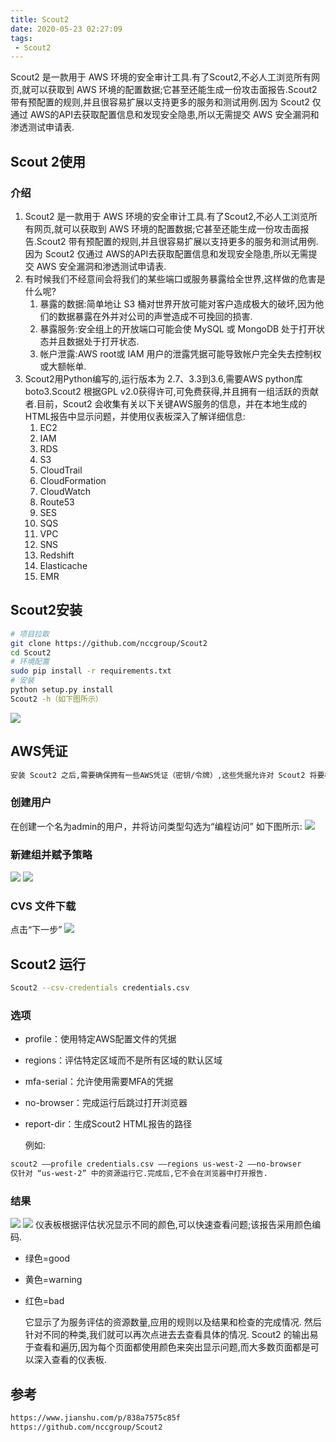 ```yaml
---
title: Scout2
date: 2020-05-23 02:27:09
tags:
 - Scout2
---
```

Scout2 是一款用于 AWS 环境的安全审计工具.有了Scout2,不必人工浏览所有网页,就可以获取到 AWS 环境的配置数据;它甚至还能生成一份攻击面报告.Scout2 带有预配置的规则,并且很容易扩展以支持更多的服务和测试用例.因为 Scout2 仅通过 AWS的API去获取配置信息和发现安全隐患,所以无需提交 AWS 安全漏洞和渗透测试申请表.
## Scout 2使用
### 介绍
1. Scout2 是一款用于 AWS 环境的安全审计工具.有了Scout2,不必人工浏览所有网页,就可以获取到 AWS 环境的配置数据;它甚至还能生成一份攻击面报告.Scout2 带有预配置的规则,并且很容易扩展以支持更多的服务和测试用例.因为 Scout2 仅通过 AWS的API去获取配置信息和发现安全隐患,所以无需提交 AWS 安全漏洞和渗透测试申请表.
2. 有时候我们不经意间会将我们的某些端口或服务暴露给全世界,这样做的危害是什么呢?
    1. 暴露的数据:简单地让 S3 桶对世界开放可能对客户造成极大的破坏,因为他们的数据暴露在外并对公司的声誉造成不可挽回的损害.
    2. 暴露服务:安全组上的开放端口可能会使 MySQL 或 MongoDB 处于打开状态并且数据处于打开状态.
    3. 帐户泄露:AWS root或 IAM 用户的泄露凭据可能导致帐户完全失去控制权或大额帐单.
3. Scout2用Python编写的,运行版本为 2.7、3.3到3.6,需要AWS python库boto3.Scout2 根据GPL v2.0获得许可,可免费获得,并且拥有一组活跃的贡献者.目前，Scout2 会收集有关以下关键AWS服务的信息，并在本地生成的HTML报告中显示问题，并使用仪表板深入了解详细信息:
    1. EC2
    2. IAM
    3. RDS
    4. S3
    5. CloudTrail
    6. CloudFormation
    7. CloudWatch
    8. Route53
    9. SES
    10. SQS
    11. VPC
    12. SNS
    13. Redshift
    14. Elasticache
    15. EMR

## Scout2安装

``` bash
# 项目拉取
git clone https://github.com/nccgroup/Scout2
cd Scout2
# 环境配置
sudo pip install -r requirements.txt
# 安装
python setup.py install
Scout2 -h（如下图所示）
```
![](/images/scout2/image-20200523150151979.png)

## AWS凭证

``` bash
安装 Scout2 之后,需要确保拥有一些AWS凭证（密钥/令牌）,这些凭据允许对 Scout2 将要检查的 AWS 服务进行只读访问,需要将此访问策略授予将运行 Scout2 的用户或角色.
```
### 创建用户
在创建一个名为admin的用户，并将访问类型勾选为“编程访问”
如下图所示:
![](/images/scout2/image-20200523154146997.png)

### 新建组并赋予策略
![](/images/scout2/image-20200523154332264.png)
![](/images/scout2/image-20200523154352903.png)

### CVS 文件下载
点击“下一步”
![](/images/scout2/image-20200523154645948.png)

## Scout2 运行
``` bash
Scout2 --csv-credentials credentials.csv
```
### 选项
* profile：使用特定AWS配置文件的凭据

* regions：评估特定区域而不是所有区域的默认区域

* mfa-serial：允许使用需要MFA的凭据

* no-browser：完成运行后跳过打开浏览器

* report-dir：生成Scout2 HTML报告的路径

  例如:
```bash
scout2 ––profile credentials.csv ––regions us-west-2 ––no-browser
仅针对 “us-west-2” 中的资源运行它.完成后,它不会在浏览器中打开报告.
```
### 结果
![](/images/scout2/image-20200523155502048.png)
![](/images/scout2/image-20200523155544705.png)
仪表板根据评估状况显示不同的颜色,可以快速查看问题;该报告采用颜色编码.
* 绿色=good

* 黄色=warning

* 红色=bad

  

  它显示了为服务评估的资源数量,应用的规则以及结果和检查的完成情况.
  然后针对不同的种类,我们就可以再次点进去去查看具体的情况.
  Scout2 的输出易于查看和遍历,因为每个页面都使用颜色来突出显示问题,而大多数页面都是可以深入查看的仪表板.
## 参考
```bash
https://www.jianshu.com/p/838a7575c85f
https://github.com/nccgroup/Scout2
```

